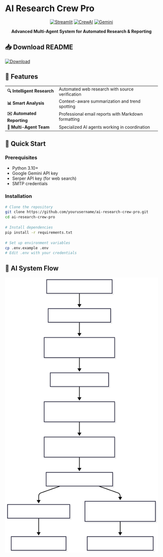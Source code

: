 # AI Research Crew Pro

<div align="center">
  
  [![Streamlit](https://img.shields.io/badge/Streamlit-FF4B4B?style=for-the-badge&logo=Streamlit&logoColor=white)](https://streamlit.io/)
  [![CrewAI](https://img.shields.io/badge/CrewAI-000000?style=for-the-badge&logo=crewai&logoColor=white)](https://www.crewai.com/)
  [![Gemini](https://img.shields.io/badge/Gemini-4285F4?style=for-the-badge&logo=google-gemini&logoColor=white)](https://gemini.google.com/)
  
  **Advanced Multi-Agent System for Automated Research & Reporting**
</div>

## 📥 Download README
[![Download](https://img.shields.io/badge/Download-README.md-blue?style=for-the-badge&logo=markdown)](https://raw.githubusercontent.com/yourusername/ai-research-crew-pro/main/README.md)

## 🌟 Features

<div align="center">
  <table>
    <tr>
      <td><b>🔍 Intelligent Research</b></td>
      <td>Automated web research with source verification</td>
    </tr>
    <tr>
      <td><b>📊 Smart Analysis</b></td>
      <td>Context-aware summarization and trend spotting</td>
    </tr>
    <tr>
      <td><b>✉️ Automated Reporting</b></td>
      <td>Professional email reports with Markdown formatting</td>
    </tr>
    <tr>
      <td><b>🤖 Multi-Agent Team</b></td>
      <td>Specialized AI agents working in coordination</td>
    </tr>
  </table>
</div>

## 🚀 Quick Start

### Prerequisites
- Python 3.10+
- Google Gemini API key
- Serper API key (for web search)
- SMTP credentials

### Installation
```bash
# Clone the repository
git clone https://github.com/yourusername/ai-research-crew-pro.git
cd ai-research-crew-pro

# Install dependencies
pip install -r requirements.txt

# Set up environment variables
cp .env.example .env
# Edit .env with your credentials
```

## 🧠 AI System Flow

![AI System Diagram](assets/ai-system-diagram.svg)



